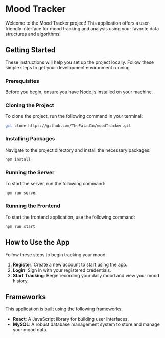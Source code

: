 # Mood Tracker

Welcome to the Mood Tracker project! This application offers a user-friendly interface for mood tracking and analysis using your favorite data structures and algorithms!

## Getting Started

These instructions will help you set up the project locally. Follow these simple steps to get your development environment running.

### Prerequisites

Before you begin, ensure you have [Node.js](https://nodejs.org/) installed on your machine.

### Cloning the Project

To clone the project, run the following command in your terminal:

```bash
git clone https://github.com/ThePalad1n/moodTracker.git
```

### Installing Packages

Navigate to the project directory and install the necessary packages:

```bash
npm install
```

### Running the Server

To start the server, run the following command:

```bash
npm run server
```

### Running the Frontend

To start the frontend application, use the following command:

```bash
npm run start
```

## How to Use the App

Follow these steps to begin tracking your mood:

1. **Register**: Create a new account to start using the app.
2. **Login**: Sign in with your registered credentials.
3. **Start Tracking**: Begin recording your daily mood and view your mood history.

## Frameworks

This application is built using the following frameworks:

- **React**: A JavaScript library for building user interfaces.
- **MySQL**: A robust database management system to store and manage your mood data.
